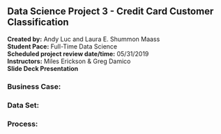 ## Data Science Project 3 - Credit Card Customer Classification
**Created by:** Andy Luc and Laura E. Shummon Maass  
**Student Pace:** Full-Time Data Science  
**Scheduled project review date/time:** 05/31/2019  
**Instructors:** Miles Erickson & Greg Damico  
**Slide Deck Presentation**

### Business Case:


### Data Set:   


### Process:   




